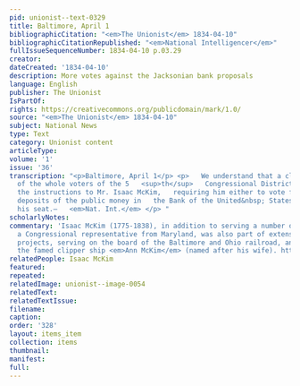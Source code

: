 ```yaml
---
pid: unionist--text-0329
title: Baltimore, April 1
bibliographicCitation: "<em>The Unionist</em> 1834-04-10"
bibliographicCitationRepublished: "<em>National Intelligencer</em>"
fullIssueSequenceNumber: 1834-04-10 p.03.29
creator: 
dateCreated: '1834-04-10'
description: More votes against the Jacksonian bank proposals
language: English
publisher: The Unionist
IsPartOf: 
rights: https://creativecommons.org/publicdomain/mark/1.0/
source: "<em>The Unionist</em> 1834-04-10"
subject: National News
type: Text
category: Unionist content
articleType: 
volume: '1'
issue: '36'
transcription: "<p>Baltimore, April 1</p> <p>   We understand that a clear majority
  of the whole voters of the 5   <sup>th</sup>   Congressional District, have signed
  the instructions to Mr. Isaac McKim,   requiring him either to vote for the future
  deposits of the public money in   the Bank of the United&nbsp; States, or to resign
  his seat.—   <em>Nat. Int.</em> </p> "
scholarlyNotes: 
commentary: 'Isaac McKim (1775-1838), in addition to serving a number of terms as
  a Congressional representative from Maryland, was also part of extensive transportation
  projects, serving on the board of the Baltimore and Ohio railroad, and building
  the famed clipper ship <em>Ann McKim</em> (named after his wife). https://en.wikipedia.org/wiki/Ann_McKim_(clipper) '
relatedPeople: Isaac McKim
featured: 
repeated: 
relatedImage: unionist--image-0054
relatedText: 
relatedTextIssue: 
filename: 
caption: 
order: '328'
layout: items_item
collection: items
thumbnail: 
manifest: 
full: 
---
```

